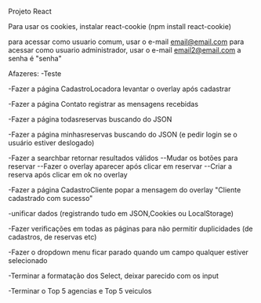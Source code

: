 Projeto React

Para usar os cookies, instalar react-cookie (npm install react-cookie)

para acessar como usuario comum, usar o e-mail email@email.com
para acessar como usuario administrador, usar o e-mail email2@email.com
a senha é "senha"

Afazeres:
-Teste

-Fazer a página CadastroLocadora levantar o overlay após cadastrar

-Fazer a página Contato registrar as mensagens recebidas

-Fazer a página todasreservas buscando do JSON

-Fazer a página minhasreservas buscando do JSON (e pedir login se o usuário estiver deslogado)

-Fazer a searchbar retornar resultados válidos
--Mudar os botões para reservar
--Fazer o overlay aparecer após clicar em reservar
--Criar a reserva após clicar em ok no overlay

-Fazer a página CadastroCliente popar a mensagem do overlay "Cliente cadastrado com sucesso"

-unificar dados (registrando tudo em JSON,Cookies ou LocalStorage)

-Fazer verificações em todas as páginas para não permitir duplicidades (de cadastros, de reservas etc)

-Fazer o dropdown menu ficar parado quando um campo qualquer estiver selecionado

-Terminar a formatação dos Select, deixar parecido com os input

-Terminar o Top 5 agencias e Top 5 veiculos

